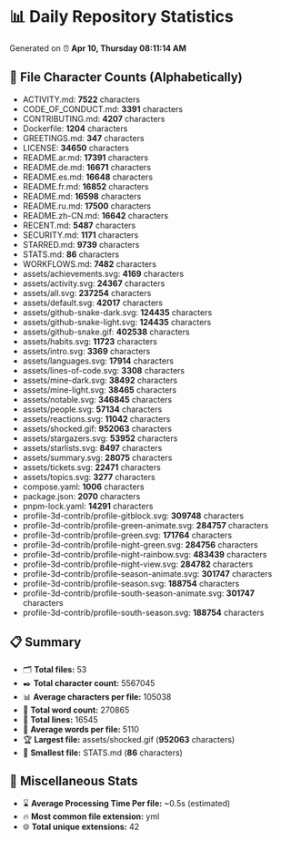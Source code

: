# 📊 Daily Repository Statistics
Generated on ⏰ **Apr 10, Thursday 08:11:14 AM**

## 📂 File Character Counts (Alphabetically)
- ACTIVITY.md: **7522** characters
- CODE_OF_CONDUCT.md: **3391** characters
- CONTRIBUTING.md: **4207** characters
- Dockerfile: **1204** characters
- GREETINGS.md: **347** characters
- LICENSE: **34650** characters
- README.ar.md: **17391** characters
- README.de.md: **16671** characters
- README.es.md: **16648** characters
- README.fr.md: **16852** characters
- README.md: **16598** characters
- README.ru.md: **17500** characters
- README.zh-CN.md: **16642** characters
- RECENT.md: **5487** characters
- SECURITY.md: **1171** characters
- STARRED.md: **9739** characters
- STATS.md: **86** characters
- WORKFLOWS.md: **7482** characters
- assets/achievements.svg: **4169** characters
- assets/activity.svg: **24367** characters
- assets/all.svg: **237254** characters
- assets/default.svg: **42017** characters
- assets/github-snake-dark.svg: **124435** characters
- assets/github-snake-light.svg: **124435** characters
- assets/github-snake.gif: **402538** characters
- assets/habits.svg: **11723** characters
- assets/intro.svg: **3369** characters
- assets/languages.svg: **17914** characters
- assets/lines-of-code.svg: **3308** characters
- assets/mine-dark.svg: **38492** characters
- assets/mine-light.svg: **38465** characters
- assets/notable.svg: **346845** characters
- assets/people.svg: **57134** characters
- assets/reactions.svg: **11042** characters
- assets/shocked.gif: **952063** characters
- assets/stargazers.svg: **53952** characters
- assets/starlists.svg: **8497** characters
- assets/summary.svg: **28075** characters
- assets/tickets.svg: **22471** characters
- assets/topics.svg: **3277** characters
- compose.yaml: **1006** characters
- package.json: **2070** characters
- pnpm-lock.yaml: **14291** characters
- profile-3d-contrib/profile-gitblock.svg: **309748** characters
- profile-3d-contrib/profile-green-animate.svg: **284757** characters
- profile-3d-contrib/profile-green.svg: **171764** characters
- profile-3d-contrib/profile-night-green.svg: **284756** characters
- profile-3d-contrib/profile-night-rainbow.svg: **483439** characters
- profile-3d-contrib/profile-night-view.svg: **284782** characters
- profile-3d-contrib/profile-season-animate.svg: **301747** characters
- profile-3d-contrib/profile-season.svg: **188754** characters
- profile-3d-contrib/profile-south-season-animate.svg: **301747** characters
- profile-3d-contrib/profile-south-season.svg: **188754** characters

## 📋 Summary
- 🗂️ **Total files:** 53
- ✒️ **Total character count:** 5567045
- 📊 **Average characters per file:** 105038
- 📝 **Total word count:** 270865
- 🧾 **Total lines:** 16545
- 📐 **Average words per file:** 5110
- 🏆 **Largest file:** assets/shocked.gif (**952063** characters)
- 🥉 **Smallest file:** STATS.md (**86** characters)

## 🌟 Miscellaneous Stats
- ⌛ **Average Processing Time Per file:** ~0.5s (estimated)
- 🔥 **Most common file extension:** yml
- 🌐 **Total unique extensions:** 42
